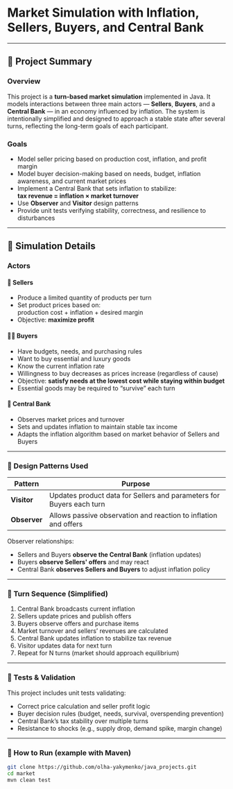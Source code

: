 # Market Simulation with Inflation, Sellers, Buyers, and Central Bank  

---

## 📌 Project Summary

### Overview
This project is a **turn-based market simulation** implemented in Java. It models interactions between three main actors — **Sellers**, **Buyers**, and a **Central Bank** — in an economy influenced by inflation. The system is intentionally simplified and designed to approach a stable state after several turns, reflecting the long-term goals of each participant.

### Goals
- Model seller pricing based on production cost, inflation, and profit margin  
- Model buyer decision-making based on needs, budget, inflation awareness, and current market prices  
- Implement a Central Bank that sets inflation to stabilize:  
  **tax revenue = inflation × market turnover**  
- Use **Observer** and **Visitor** design patterns  
- Provide unit tests verifying stability, correctness, and resilience to disturbances  

---

## 🧠 Simulation Details

### Actors

#### 🏪 Sellers
- Produce a limited quantity of products per turn  
- Set product prices based on:  
  production cost + inflation + desired margin  
- Objective: **maximize profit**

#### 🧍‍♂️ Buyers
- Have budgets, needs, and purchasing rules  
- Want to buy essential and luxury goods  
- Know the current inflation rate  
- Willingness to buy decreases as prices increase (regardless of cause)  
- Objective: **satisfy needs at the lowest cost while staying within budget**  
- Essential goods may be required to “survive” each turn  

#### 🏦 Central Bank
- Observes market prices and turnover  
- Sets and updates inflation to maintain stable tax income  
- Adapts the inflation algorithm based on market behavior of Sellers and Buyers  

---

### 🧩 Design Patterns Used

| Pattern | Purpose |
|---------|-----------|
| **Visitor** | Updates product data for Sellers and parameters for Buyers each turn |
| **Observer** | Allows passive observation and reaction to inflation and offers |

Observer relationships:

- Sellers and Buyers **observe the Central Bank** (inflation updates)  
- Buyers **observe Sellers' offers** and may react  
- Central Bank **observes Sellers and Buyers** to adjust inflation policy  

---

### 🔁 Turn Sequence (Simplified)

1. Central Bank broadcasts current inflation  
2. Sellers update prices and publish offers  
3. Buyers observe offers and purchase items  
4. Market turnover and sellers’ revenues are calculated  
5. Central Bank updates inflation to stabilize tax revenue  
6. Visitor updates data for next turn  
7. Repeat for N turns (market should approach equilibrium)  

---

### 🧪 Tests & Validation

This project includes unit tests validating:

- Correct price calculation and seller profit logic  
- Buyer decision rules (budget, needs, survival, overspending prevention)  
- Central Bank’s tax stability over multiple turns  
- Resistance to shocks (e.g., supply drop, demand spike, margin change)  

---

### 🚀 How to Run (example with Maven)

```bash
git clone https://github.com/olha-yakymenko/java_projects.git
cd market
mvn clean test

